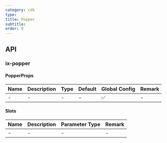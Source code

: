 ```yaml
---
category: cdk
type: 
title: Popper
subtitle:
order: 0
---
```




## API

### ix-popper

#### PopperProps

| Name | Description | Type | Default | Global Config | Remark |
| --- | --- | --- | --- | --- | --- |
| - | - | - | - | ✅ | - |

#### Slots

| Name | Description | Parameter Type | Remark |
| --- | --- | --- | --- |
| - | - | - | - |
